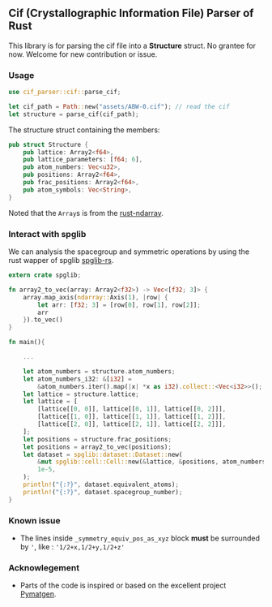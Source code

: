 ## Cif (Crystallographic Information File) Parser of Rust

This library is for parsing the cif file into a **Structure** struct. No grantee for now. Welcome for new contribution or issue.


### Usage

```rust
use cif_parser::cif::parse_cif;

let cif_path = Path::new("assets/ABW-0.cif"); // read the cif 
let structure = parse_cif(cif_path);
```

The structure struct containing the members:
```rust
pub struct Structure {
    pub lattice: Array2<f64>,
    pub lattice_parameters: [f64; 6],
    pub atom_numbers: Vec<u32>,
    pub positions: Array2<f64>,
    pub frac_positions: Array2<f64>,
    pub atom_symbols: Vec<String>,
}
```
Noted that the `Array`s is from the [rust-ndarray](https://github.com/rust-ndarray/ndarray).

### Interact with spglib

We can analysis the spacegroup and symmetric operations by using the rust wapper of spglib [spglib-rs](https://github.com/spglib/spglib-rs).

```rust
extern crate spglib;

fn array2_to_vec(array: Array2<f32>) -> Vec<[f32; 3]> {
    array.map_axis(ndarray::Axis(1), |row| {
        let arr: [f32; 3] = [row[0], row[1], row[2]];
        arr
    }).to_vec()
}

fn main(){

    ...

    let atom_numbers = structure.atom_numbers;
    let atom_numbers_i32: &[i32] =
        &atom_numbers.iter().map(|x| *x as i32).collect::<Vec<i32>>();
    let lattice = structure.lattice;
    let lattice = [
        [lattice[[0, 0]], lattice[[0, 1]], lattice[[0, 2]]],
        [lattice[[1, 0]], lattice[[1, 1]], lattice[[1, 2]]],
        [lattice[[2, 0]], lattice[[2, 1]], lattice[[2, 2]]],
    ];
    let positions = structure.frac_positions;
    let positions = array2_to_vec(positions);
    let dataset = spglib::dataset::Dataset::new(
        &mut spglib::cell::Cell::new(&lattice, &positions, atom_numbers_i32),
        1e-5,
    );
    println!("{:?}", dataset.equivalent_atoms);
    println!("{:?}", dataset.spacegroup_number);
}
```


### Known issue

+ The lines inside `_symmetry_equiv_pos_as_xyz` block **must** be surrounded by `'`, like : `'1/2+x,1/2+y,1/2+z'`

### Acknowlegement

+ Parts of the code is inspired or based on the excellent project [Pymatgen](https://github.com/materialsproject/pymatgen). 